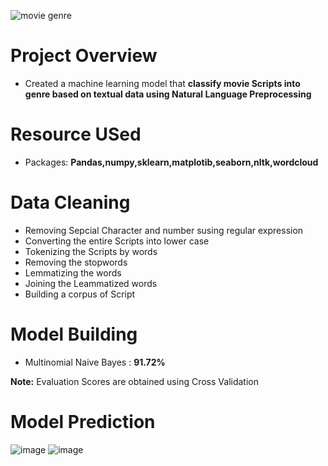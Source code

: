 ![movie genre](https://user-images.githubusercontent.com/71770999/179215740-6e7ca077-d1b7-4239-b3c4-4e613a300bdb.jpg)

# Project Overview      
<!--  -->     
* Created a machine learning model that **classify movie Scripts into genre based on textual data using Natural Language Preprocessing**   

# Resource USed 
* Packages: **Pandas,numpy,sklearn,matplotib,seaborn,nltk,wordcloud**    

# Data Cleaning           
* Removing Sepcial Character and number susing regular expression       
* Converting the entire Scripts into lower case           
* Tokenizing the Scripts by words        
* Removing the stopwords         
* Lemmatizing the words         
* Joining the Leammatized words        
* Building a corpus of Script       

# Model Building       
* Multinomial Naive Bayes : **91.72%**       

**Note:** Evaluation Scores are obtained using Cross Validation           

# Model Prediction           
![image](https://user-images.githubusercontent.com/71770999/179218325-a300693e-04b0-417b-8540-28e36de7d6ff.png)
![image](https://user-images.githubusercontent.com/71770999/179218570-b50ae096-847c-426c-b066-f3fb80f5c1f0.png)


